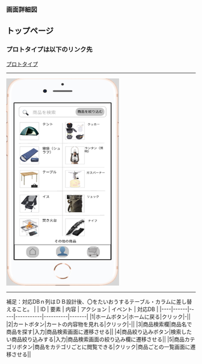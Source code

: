### 画面詳細図
## トップページ
### プロトタイプは以下のリンク先
[プロトタイプ](https://www.figma.com/file/FeymzbmYI4WIfwOm9OyjkJ/Untitled?node-id=1%3A2)
*****
<img src="https://github.com/aso2001362/2021sys-design/blob/main/md/my_site/%E7%94%BB%E9%9D%A2%E8%A9%B3%E7%B4%B0%E5%9B%B3/img/toppage1.png?raw=true" width="300" height="550">

*****
補足：対応DBｎ列はＤＢ設計後、〇をたいおうするテーブル・カラムに差し替えること。
|
| ID | 要素 | 内容 | アクション | イベント | 対応DB |
|----|------|-----|-----------|----------|-------|
|1|ホームボタン|ホームに戻る|クリック|-||
|2|カートボタン|カートの内容物を見れる|クリック|-||
|3|商品検索欄|商品名で商品を探す|入力|商品検索画面に遷移させる||
|4|商品絞り込みボタン|検索したい商品絞り込みする|入力|商品検索画面の絞り込み欄に遷移させる||
|5|商品カテゴリボタン|商品をカテゴリごとに閲覧できる|クリック|商品ごとの一覧画面に遷移させる||
